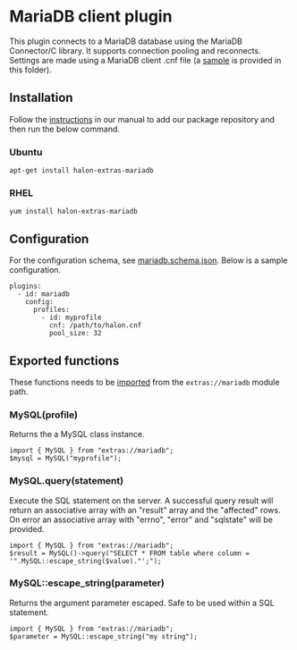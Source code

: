 # MariaDB client plugin

This plugin connects to a MariaDB database using the MariaDB Connector/C library. It supports connection pooling and reconnects. Settings are made using a MariaDB client .cnf file (a [sample](sample.cnf) is provided in this folder).

## Installation

Follow the [instructions](https://docs.halon.io/manual/comp_install.html#installation) in our manual to add our package repository and then run the below command.

### Ubuntu

```
apt-get install halon-extras-mariadb
```

### RHEL

```
yum install halon-extras-mariadb
```

## Configuration
For the configuration schema, see [mariadb.schema.json](mariadb.schema.json). Below is a sample configuration.

```
plugins:
  - id: mariadb
    config:
      profiles:
        - id: myprofile
          cnf: /path/to/halon.cnf
          pool_size: 32
```

## Exported functions

These functions needs to be [imported](https://docs.halon.io/hsl/structures.html#import) from the `extras://mariadb` module path.

### MySQL(profile)

Returns the a MySQL class instance.

```
import { MySQL } from "extras://mariadb";
$mysql = MySQL("myprofile");
```

### MySQL.query(statement)

Execute the SQL statement on the server. A successful query result will return an associative array with an "result" array and the "affected" rows. On error an associative array with "errno", "error" and "sqlstate" will be provided.

```
import { MySQL } from "extras://mariadb";
$result = MySQL()->query("SELECT * FROM table where column = '".MySQL::escape_string($value)."';");
```

### MySQL::escape_string(parameter)

Returns the argument parameter escaped. Safe to be used within a SQL statement.

```
import { MySQL } from "extras://mariadb";
$parameter = MySQL::escape_string("my string");
```
